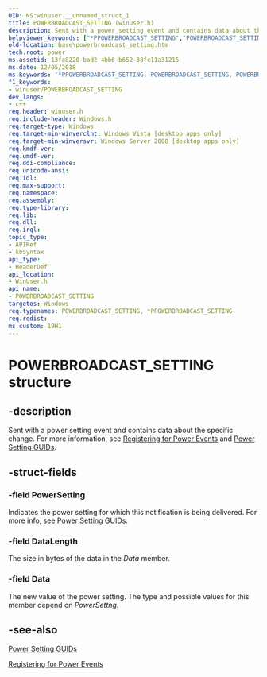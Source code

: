 ```yaml
---
UID: NS:winuser.__unnamed_struct_1
title: POWERBROADCAST_SETTING (winuser.h)
description: Sent with a power setting event and contains data about the specific change.helpviewer_keywords: ["*PPOWERBROADCAST_SETTING","POWERBROADCAST_SETTING","POWERBROADCAST_SETTING structure","PPOWERBROADCAST_SETTING","PPOWERBROADCAST_SETTING structure pointer","base.powerbroadcast_setting","winuser/POWERBROADCAST_SETTING","winuser/PPOWERBROADCAST_SETTING"]
old-location: base\powerbroadcast_setting.htm
tech.root: power
ms.assetid: 13fa8220-bad2-4bb6-b652-38fc11a31215
ms.date: 12/05/2018
ms.keywords: '*PPOWERBROADCAST_SETTING, POWERBROADCAST_SETTING, POWERBROADCAST_SETTING structure, PPOWERBROADCAST_SETTING, PPOWERBROADCAST_SETTING structure pointer, base.powerbroadcast_setting, winuser/POWERBROADCAST_SETTING, winuser/PPOWERBROADCAST_SETTING'
f1_keywords:
- winuser/POWERBROADCAST_SETTING
dev_langs:
- c++
req.header: winuser.h
req.include-header: Windows.h
req.target-type: Windows
req.target-min-winverclnt: Windows Vista [desktop apps only]
req.target-min-winversvr: Windows Server 2008 [desktop apps only]
req.kmdf-ver: 
req.umdf-ver: 
req.ddi-compliance: 
req.unicode-ansi: 
req.idl: 
req.max-support: 
req.namespace: 
req.assembly: 
req.type-library: 
req.lib: 
req.dll: 
req.irql: 
topic_type:
- APIRef
- kbSyntax
api_type:
- HeaderDef
api_location:
- WinUser.h
api_name:
- POWERBROADCAST_SETTING
targetos: Windows
req.typenames: POWERBROADCAST_SETTING, *PPOWERBROADCAST_SETTING
req.redist: 
ms.custom: 19H1
---
```


# POWERBROADCAST_SETTING structure


## -description


Sent with a power setting event and contains data about the specific change. For more 
    information, see <a href="https://docs.microsoft.com/windows/desktop/Power/registering-for-power-events">Registering for Power 
    Events</a> and <a href="https://docs.microsoft.com/windows/desktop/Power/power-setting-guids">Power Setting GUIDs</a>.


## -struct-fields




### -field PowerSetting

Indicates the power setting for which this notification is being delivered. For more 
    info, see <a href="https://docs.microsoft.com/windows/desktop/Power/power-setting-guids">Power Setting GUIDs</a>.


### -field DataLength

The size in bytes of the data in the  <i>Data</i> member.


### -field Data

The new value of the power setting. The type and possible values for this member depend on <i>PowerSettng.</i>


## -see-also




<a href="https://docs.microsoft.com/windows/desktop/Power/power-setting-guids">Power Setting GUIDs</a>



<a href="https://docs.microsoft.com/windows/desktop/Power/registering-for-power-events">Registering for Power Events</a>
 

 

